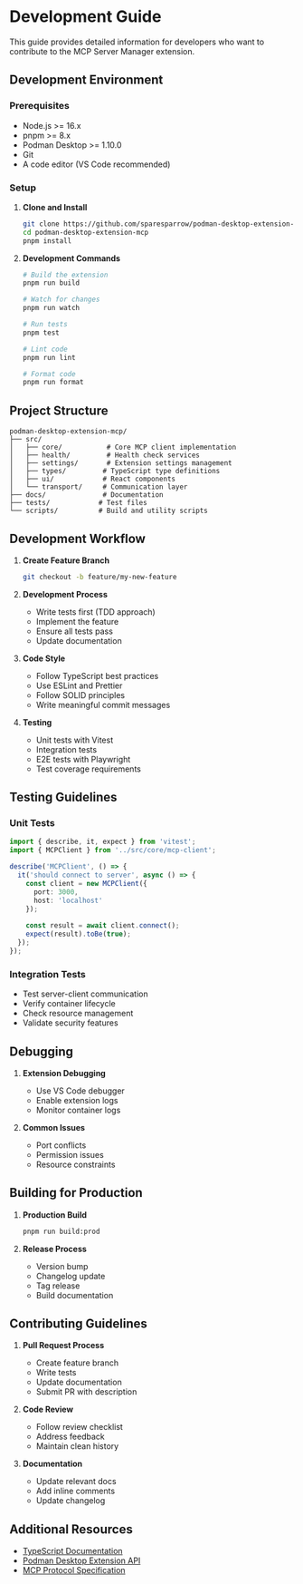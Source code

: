 # Development Guide

This guide provides detailed information for developers who want to contribute to the MCP Server Manager extension.

## Development Environment

### Prerequisites

- Node.js >= 16.x
- pnpm >= 8.x
- Podman Desktop >= 1.10.0
- Git
- A code editor (VS Code recommended)

### Setup

1. **Clone and Install**
   ```bash
   git clone https://github.com/sparesparrow/podman-desktop-extension-mcp.git
   cd podman-desktop-extension-mcp
   pnpm install
   ```

2. **Development Commands**
   ```bash
   # Build the extension
   pnpm run build
   
   # Watch for changes
   pnpm run watch
   
   # Run tests
   pnpm test
   
   # Lint code
   pnpm run lint
   
   # Format code
   pnpm run format
   ```

## Project Structure

```
podman-desktop-extension-mcp/
├── src/
│   ├── core/           # Core MCP client implementation
│   ├── health/         # Health check services
│   ├── settings/       # Extension settings management
│   ├── types/         # TypeScript type definitions
│   ├── ui/            # React components
│   └── transport/     # Communication layer
├── docs/              # Documentation
├── tests/            # Test files
└── scripts/          # Build and utility scripts
```

## Development Workflow

1. **Create Feature Branch**
   ```bash
   git checkout -b feature/my-new-feature
   ```

2. **Development Process**
   - Write tests first (TDD approach)
   - Implement the feature
   - Ensure all tests pass
   - Update documentation

3. **Code Style**
   - Follow TypeScript best practices
   - Use ESLint and Prettier
   - Follow SOLID principles
   - Write meaningful commit messages

4. **Testing**
   - Unit tests with Vitest
   - Integration tests
   - E2E tests with Playwright
   - Test coverage requirements

## Testing Guidelines

### Unit Tests

```typescript
import { describe, it, expect } from 'vitest';
import { MCPClient } from '../src/core/mcp-client';

describe('MCPClient', () => {
  it('should connect to server', async () => {
    const client = new MCPClient({
      port: 3000,
      host: 'localhost'
    });
    
    const result = await client.connect();
    expect(result).toBe(true);
  });
});
```

### Integration Tests

- Test server-client communication
- Verify container lifecycle
- Check resource management
- Validate security features

## Debugging

1. **Extension Debugging**
   - Use VS Code debugger
   - Enable extension logs
   - Monitor container logs

2. **Common Issues**
   - Port conflicts
   - Permission issues
   - Resource constraints

## Building for Production

1. **Production Build**
   ```bash
   pnpm run build:prod
   ```

2. **Release Process**
   - Version bump
   - Changelog update
   - Tag release
   - Build documentation

## Contributing Guidelines

1. **Pull Request Process**
   - Create feature branch
   - Write tests
   - Update documentation
   - Submit PR with description

2. **Code Review**
   - Follow review checklist
   - Address feedback
   - Maintain clean history

3. **Documentation**
   - Update relevant docs
   - Add inline comments
   - Update changelog

## Additional Resources

- [TypeScript Documentation](https://www.typescriptlang.org/docs/)
- [Podman Desktop Extension API](https://podman-desktop.io/docs/extensions/api)
- [MCP Protocol Specification](https://modelcontextprotocol.io/docs/) 